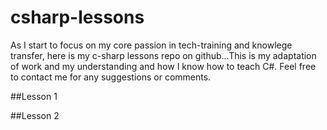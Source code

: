 # csharp-lessons
As I start to focus on my core passion in tech-training and knowlege transfer, here is my c-sharp lessons repo on github...This is my adaptation of work and my understanding and how I know how to teach C#. Feel free to contact me for any suggestions or comments.

##Lesson 1


##Lesson 2
